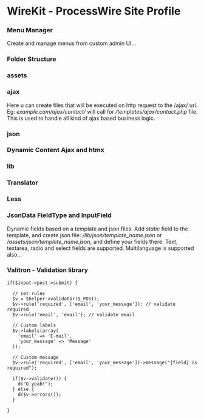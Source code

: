 WireKit - ProcessWire Site Profile
============================================================
### Menu Manager
Create and manage menus from custom admin UI...

### Folder Structure

### assets

### ajax
Here u can create files that will be executed on http request to the /ajax/ url.
Eg: *example.com/ajax/contact/* will call for */templates/ajax/contact.php* file.
This is used to handle all kind of ajax based business logic.

### json

### Dynamic Content Ajax and htmx

### lib

### Translator

### Less

### JsonData FieldType and InputField
Dynamic fields based on a template and json files. 
Add *static* field to the template, and create json file: 
*/lib/json/template_name.json* or */assets/json/template_name.json*, 
and define your fields there. Text, textarea, radio and select fields are supported. Multilanguage is supported also...

### Valitron - Validation library
```
if($input->post->submit) {

  // set rules
  $v = $helper->validator($_POST);
  $v->rule('required', ['email', 'your_message']); // validate required
  $v->rule('email', 'email'); // validate email

  // Custom labels
  $v->labels(array(
    'email' => 'E-mail',
    'your_message' => 'Message'
  ));

  // Custom message
  $v->rule('required', ['email', 'your_message'])->message("{field} is required");

  if($v->validate()) {
    d("O yeah!");
  } else {
    d($v->errors());
  }

}
```
